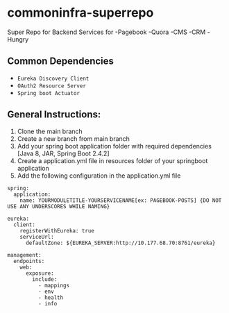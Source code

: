 # commoninfra-superrepo
Super Repo for Backend Services for -Pagebook -Quora -CMS -CRM -Hungry

## Common Dependencies
  - `Eureka Discovery Client`
  - `OAuth2 Resource Server`
  - `Spring boot Actuator`
  
## General Instructions:
  1. Clone the main branch
  2. Create a new branch from main branch
  3. Add your spring boot application folder with required dependencies [Java 8, JAR, Spring Boot 2.4.2]
  4. Create a application.yml file in resources folder of your springboot application
  5. Add the following configuration in the application.yml file


```
spring:
  application:
    name: YOURMODULETITLE-YOURSERVICENAME[ex: PAGEBOOK-POSTS] {DO NOT USE ANY UNDERSCORES WHILE NAMING}

eureka:
  client:
    registerWithEureka: true
    serviceUrl:
      defaultZone: ${EUREKA_SERVER:http://10.177.68.70:8761/eureka}

management:
  endpoints:
    web:
      exposure:
        include:
          - mappings
          - env
          - health
          - info
```
